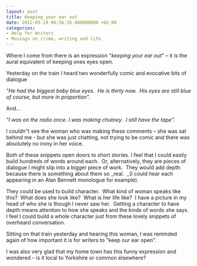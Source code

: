 ```yaml
---
layout: post
title: Keeping your ear out
date: 2012-05-19 06:56:35.000000000 +02:00
categories:
- Help for Writers
- Musings on crime, writing and life
---
```


Where I come from there is an expression "_keeping your ear out_" – it is the aural equivalent of keeping ones eyes open.

Yesterday on the train I heard two wonderfully comic and evocative bits of dialogue

_"He had the biggest baby blue eyes.  He is thirty now.  His eyes are still blue of course, but more in proportion"._

And…

_"I was on the radio once. I was making chutney.  I still have the tape"._

I couldn"t see the woman who was making these comments – she was sat behind me - but she was just chatting, not trying to be comic and there was absolutely no irony in her voice.

Both of these snippets open doors to short stories. I feel that I could easily build hundreds of words around each.  Or, alternatively, they are pieces of dialogue I might slip into a bigger piece of work.  They would add depth because there is something about them so _real.  _(I could hear each appearing in an Alan Bennett monologue for example).

They could be used to build character.  What kind of woman speaks like this?  What does she look like?  What is her life like?  I have a picture in my head of who she is though I never saw her.  Getting a character to have depth means attention to how she speaks and the kinds of words she says.  I feel I could build a whole character just from these lovely snippets of overheard conversation.

Sitting on that train yesterday and hearing this woman, I was reminded again of how important it is for writers to "keep our ear open".

I was also very glad that my home town has this funny expression and wondered – is it local to Yorkshire or common elsewhere?
